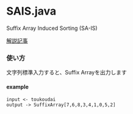 # SAIS.java

Suffix Array Induced Sorting (SA-IS)

[解説記事](https://trap.jp/post/953/)



### 使い方

文字列標準入力すると、Suffix Arrayを出力します

#### example

```text
input <- toukoudai
output -> SuffixArray[7,6,8,3,4,1,0,5,2]
```



